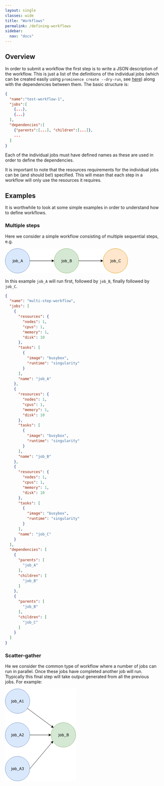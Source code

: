```yaml
---
layout: single
classes: wide
title: "Workflows"
permalink: /defining-workflows
sidebar:
  nav: "docs"
---
```


## Overview
In order to submit a workflow the first step is to write a JSON description of the workflow. This is just a list of the definitions of the individual jobs (which can be created easily using `prominence create --dry-run`, see [here](/docs/generating-json)) along with the dependencies between them. The basic structure is:
```json
{
  "name":"test-workflow-1",
  "jobs":[
    {...},
    {...}
  ],
  "dependencies":[
    {"parents":[...], "children":[...]},
    ...
  ]
}
```
Each of the individual jobs must have defined names as these are used in order to define the dependencies.

It is important to note that the resources requirements for the individual jobs can be (and should be!) specified. This will mean that each step in a workflow will only use the resources it requires.

## Examples
It is worthwhile to look at some simple examples in order to understand how to define workflows.

### Multiple steps
Here we consider a simple workflow consisting of multiple sequential steps, e.g.

![Multi-step workflow](multi-step-workflow.png)

In this example `job_A` will run first, followed by `job_B`, finally followed by `job_C`.
```json
{
  "name": "multi-step-workflow",
  "jobs": [
    {
      "resources": {
        "nodes": 1,
        "cpus": 1,
        "memory": 1,
        "disk": 10
      },
      "tasks": [
        {
          "image": "busybox",
          "runtime": "singularity"
        }
      ],
      "name": "job_A"
    },
    {
      "resources": {
        "nodes": 1,
        "cpus": 1,
        "memory": 1,
        "disk": 10
      },
      "tasks": [
        {
          "image": "busybox",
          "runtime": "singularity"
        }
      ],
      "name": "job_B"
    },
    {
      "resources": {
        "nodes": 1,
        "cpus": 1,
        "memory": 1,
        "disk": 10
      },
      "tasks": [
        {
          "image": "busybox",
          "runtime": "singularity"
        }
      ],
      "name": "job_C"
    }
  ],
  "dependencies": [
    {
      "parents": [
        "job_A"
      ],
      "children": [
        "job_B"
      ]
    },
    {
      "parents": [
        "job_B"
      ],
      "children": [
        "job_C"
      ]
    }
  ]
}
```

### Scatter-gather
He we consider the common type of workflow where a number of jobs can run in parallel. Once these jobs have completed another job will run. Ttypically this final step will take output generated from all the previous jobs. For example:

![Scatter-gather workflow](scatter-gather-workflow.png)

